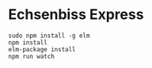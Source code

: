 Echsenbiss Express
===

```
sudo npm install -g elm
npm install
elm-package install
npm run watch
```
